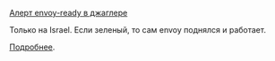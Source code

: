 [Алерт envoy-ready в джаглере](https://juggler.yandex-team.ru/aggregate_checks/?query=service%3Denvoy-ready)

Только на Israel. Если зеленый, то сам envoy поднялся и работает.

[Подробнее](https://wiki.yandex-team.ru/users/intar/Sxema-raboty-s-Local-Lb-v-Private-Clouds/#jekspluatacija).
